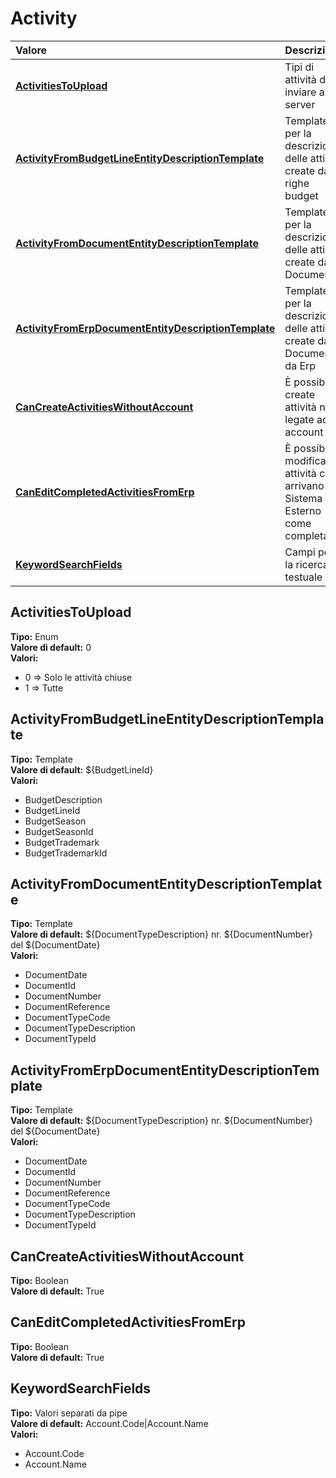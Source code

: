 # Activity

| Valore | Descrizione |
| :--- | :--- |
| [**ActivitiesToUpload**](activity.md#activitiestoupload) | Tipi di attività da inviare al server |
| [**ActivityFromBudgetLineEntityDescriptionTemplate**](activity.md#activityfrombudgetlineentitydescriptiontemplate) | Template per la descrizione delle attività create dalle righe budget |
| [**ActivityFromDocumentEntityDescriptionTemplate**](activity.md#activityfromdocumententitydescriptiontemplate) | Template per la descrizione delle attività create dai Documenti |
| [**ActivityFromErpDocumentEntityDescriptionTemplate**](activity.md#activityfromerpdocumententitydescriptiontemplate) | Template per la descrizione delle attività create dai Documenti da Erp |
| [**CanCreateActivitiesWithoutAccount**](activity.md#cancreateactivitieswithoutaccount) | È possibile create attività non legate ad un account |
| [**CanEditCompletedActivitiesFromErp**](activity.md#caneditcompletedactivitiesfromerp) | È possibile modificare attività che arrivano dal Sistema Esterno come completate |
| [**KeywordSearchFields**](activity.md#keywordsearchfields) | Campi per la ricerca testuale |

## ActivitiesToUpload

**Tipo:** Enum  
**Valore di default:** 0  
**Valori:**

* 0 =&gt; Solo le attività chiuse
* 1 =&gt; Tutte

## ActivityFromBudgetLineEntityDescriptionTemplate

**Tipo:** Template  
**Valore di default:** ${BudgetLineId}  
**Valori:**

* BudgetDescription
* BudgetLineId
* BudgetSeason
* BudgetSeasonId
* BudgetTrademark
* BudgetTrademarkId

## ActivityFromDocumentEntityDescriptionTemplate

**Tipo:** Template  
**Valore di default:** ${DocumentTypeDescription} nr. ${DocumentNumber} del ${DocumentDate}  
**Valori:**

* DocumentDate
* DocumentId
* DocumentNumber
* DocumentReference
* DocumentTypeCode
* DocumentTypeDescription
* DocumentTypeId

## ActivityFromErpDocumentEntityDescriptionTemplate

**Tipo:** Template  
**Valore di default:** ${DocumentTypeDescription} nr. ${DocumentNumber} del ${DocumentDate}  
**Valori:**

* DocumentDate
* DocumentId
* DocumentNumber
* DocumentReference
* DocumentTypeCode
* DocumentTypeDescription
* DocumentTypeId

## CanCreateActivitiesWithoutAccount

**Tipo:** Boolean  
**Valore di default:** True

## CanEditCompletedActivitiesFromErp

**Tipo:** Boolean  
**Valore di default:** True

## KeywordSearchFields

**Tipo:** Valori separati da pipe  
**Valore di default:** Account.Code\|Account.Name  
**Valori:**

* Account.Code
* Account.Name

